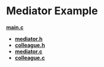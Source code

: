 # Mediator Example

**[main.c](app/Src/mediator.c)**

- **[mediator.h](app/Inc/mediator.h)**
- **[colleague.h](app/Inc/colleague.h)**
- **[mediator.c](app/Src/mediator.c)**
- **[colleague.c](app/Src/colleague.c)**